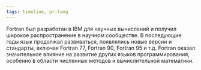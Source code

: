 ```yaml
---
tags: timeline, pr-lang
--- 
```


<span 
	  class='ob-timelines-interpretation' 
	  data-date='1958-08-10' 
	  data-event_title='Algol' 
	  data-class='pr-lang' 
	  data-interpretation_number='3'
	  data-title='История'
	  > 
</span>

Fortran был разработан в IBM для научных вычислений и получил широкое распространение в научном сообществе. В последующие годы язык продолжал развиваться, появлялись новые версии и стандарты, включая Fortran 77, Fortran 90, Fortran 95 и т.д. Fortran оказал значительное влияние на развитие других языков программирования, особенно в области численных методов и вычислительной математики.
